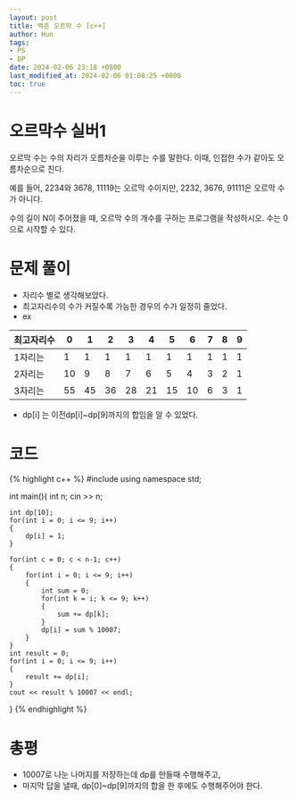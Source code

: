 ```yaml
---
layout: post
title: 백준 오르막 수 [c++]
author: Hun
tags:
- PS
- DP
date: 2024-02-06 23:18 +0800
last_modified_at: 2024-02-06 01:08:25 +0800
toc: true
---
```


# 오르막수 실버1

오르막 수는 수의 자리가 오름차순을 이루는 수를 말한다. 이때, 인접한 수가 같아도 오름차순으로 친다.

예를 들어, 2234와 3678, 11119는 오르막 수이지만, 2232, 3676, 91111은 오르막 수가 아니다.

수의 길이 N이 주어졌을 때, 오르막 수의 개수를 구하는 프로그램을 작성하시오. 수는 0으로 시작할 수 있다.

# 문제 풀이
- 자리수 별로 생각해보았다.
- 최고자리수의 수가 커질수록 가능한 경우의 수가 일정히 줄었다.
- ex

| 최고자리수 | 0 | 1 | 2 | 3 | 4 | 5 | 6 | 7 | 8 | 9 |
| --- | --- | --- | --- | --- | --- | --- | --- | --- | --- | --- |
| 1자리는 | 1 | 1 | 1 | 1 | 1 | 1 | 1 | 1 | 1 | 1 |
| 2자리는 | 10 | 9 | 8 | 7 | 6 | 5 | 4 | 3 | 2 | 1 |
| 3자리는 | 55 | 45 | 36 | 28 | 21 | 15 | 10 | 6 | 3 | 1 |

- dp[i] 는 이전dp[i]~dp[9]까지의 합임을 알 수 있었다.

# 코드
{% highlight c++ %}
#include <iostream>
using namespace std;

int main(){
    int n;
    cin >> n;

    int dp[10];
    for(int i = 0; i <= 9; i++)
    {
        dp[i] = 1;
    }

    for(int c = 0; c < n-1; c++)
    {
        for(int i = 0; i <= 9; i++)
        {
            int sum = 0;
            for(int k = i; k <= 9; k++)
            {
                sum += dp[k];
            }
            dp[i] = sum % 10007;
        }
    }
    int result = 0;
    for(int i = 0; i <= 9; i++)
    {
        result += dp[i];
    }
    cout << result % 10007 << endl;

}
{% endhighlight %}

# 총평
- 10007로 나눈 나머지를 저장하는데 dp를 만들때 수행해주고,
- 마지막 답을 낼때, dp[0]~dp[9]까지의 합을 한 후에도 수행해주어야 한다.